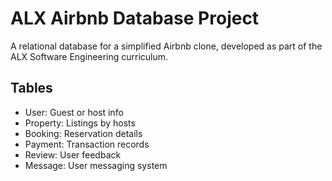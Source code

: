 # ALX Airbnb Database Project

A relational database for a simplified Airbnb clone, developed as part of the ALX Software Engineering curriculum.

## Tables

- User: Guest or host info
- Property: Listings by hosts
- Booking: Reservation details
- Payment: Transaction records
- Review: User feedback
- Message: User messaging system
